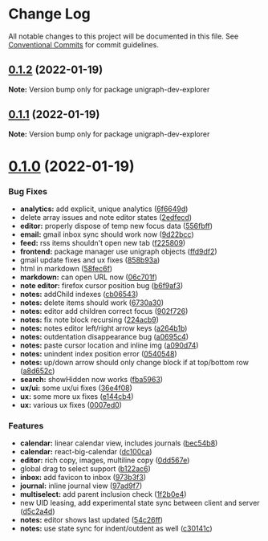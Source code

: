 # Change Log

All notable changes to this project will be documented in this file.
See [Conventional Commits](https://conventionalcommits.org) for commit guidelines.

## [0.1.2](https://github.com/TheExGenesis/unigraph-dev/compare/v0.1.1...v0.1.2) (2022-01-19)

**Note:** Version bump only for package unigraph-dev-explorer





## [0.1.1](https://github.com/TheExGenesis/unigraph-dev/compare/v0.1.0...v0.1.1) (2022-01-19)

**Note:** Version bump only for package unigraph-dev-explorer





# [0.1.0](https://github.com/TheExGenesis/unigraph-dev/compare/v0.0.1...v0.1.0) (2022-01-19)


### Bug Fixes

* **analytics:** add explicit, unique analytics ([6f6649d](https://github.com/TheExGenesis/unigraph-dev/commit/6f6649d8945de3886cd61e541a28cc9de14b21f9))
* delete array issues and note editor states ([2edfecd](https://github.com/TheExGenesis/unigraph-dev/commit/2edfecd498467b31e86777da7336cbc2379a32eb))
* **editor:** properly dispose of temp new focus data ([556fbff](https://github.com/TheExGenesis/unigraph-dev/commit/556fbff742b48e825eb5f379e37e33dc53130474))
* **email:** gmail inbox sync should work now ([9d22bcc](https://github.com/TheExGenesis/unigraph-dev/commit/9d22bcc4534bf1b28f9db9ec431229399e9c78d9))
* **feed:** rss items shouldn't open new tab ([f225809](https://github.com/TheExGenesis/unigraph-dev/commit/f225809fc033160cbfe29433147c16bd47e122c5))
* **frontend:** package manager use unigraph objects ([ffd9df2](https://github.com/TheExGenesis/unigraph-dev/commit/ffd9df23d7cdb16d433f3312ceaae494cb6a1d12))
* gmail update fixes and ux fixes ([858b93a](https://github.com/TheExGenesis/unigraph-dev/commit/858b93a137d4272f860914828543bf0271885741))
* html in markdown ([58fec6f](https://github.com/TheExGenesis/unigraph-dev/commit/58fec6f6b4dd31ba548a0939aa34dc4ab85b715f))
* **markdown:** can open URL now ([06c701f](https://github.com/TheExGenesis/unigraph-dev/commit/06c701f9ad445dd90b02b02d34250601cabc27a5))
* **note editor:** firefox cursor position bug ([b6f9af3](https://github.com/TheExGenesis/unigraph-dev/commit/b6f9af35c468dbc4f6f5e256f557d952c42aed3c))
* **notes:** addChild indexes ([cb06543](https://github.com/TheExGenesis/unigraph-dev/commit/cb06543bdf45a022731f371f19d12dac02db42cb))
* **notes:** delete items should work ([6730a30](https://github.com/TheExGenesis/unigraph-dev/commit/6730a30395cce4f16f7d5212774dbebb4310003d))
* **notes:** editor add children correct focus ([902f726](https://github.com/TheExGenesis/unigraph-dev/commit/902f72691ab104f4cf0091401a0d94662a9a4ad0))
* **notes:** fix note block recursing ([224acb9](https://github.com/TheExGenesis/unigraph-dev/commit/224acb904bfa3615b8170547a97024b276741406))
* **notes:** notes editor left/right arrow keys ([a264b1b](https://github.com/TheExGenesis/unigraph-dev/commit/a264b1bf8bb78be841ee52a5aec1b80656abfb37))
* **notes:** outdentation disappearance bug ([a0695c4](https://github.com/TheExGenesis/unigraph-dev/commit/a0695c4a1260ddc2778cbde5fb90dc1d6337aecf))
* **notes:** paste cursor location and inline img ([a090d74](https://github.com/TheExGenesis/unigraph-dev/commit/a090d743a39df736a62714d1556f89b69c8df9b9))
* **notes:** unindent index position error ([0540548](https://github.com/TheExGenesis/unigraph-dev/commit/0540548b12f6bbbf287503d80069898ea13b452d))
* **notes:** up/down arrow should only change block if at top/bottom row ([a8d652c](https://github.com/TheExGenesis/unigraph-dev/commit/a8d652cd41ed3dcd7dbfd53a41fba672668a8c4a))
* **search:** showHidden now works ([fba5963](https://github.com/TheExGenesis/unigraph-dev/commit/fba5963866b3ced2c8267be3a93b140a45433815))
* **ux/ui:** some ux/ui fixes ([36e4f08](https://github.com/TheExGenesis/unigraph-dev/commit/36e4f08a8eaad6f81352e086b99636cdce65bd99))
* **ux:** some more ux fixes ([e144cb4](https://github.com/TheExGenesis/unigraph-dev/commit/e144cb4b56387fe122b89247b92ab816bb2bc447))
* **ux:** various ux fixes ([0007ed0](https://github.com/TheExGenesis/unigraph-dev/commit/0007ed060b0bb1c96d81c5b55965b9aec3ef31ed))


### Features

* **calendar:** linear calendar view, includes journals ([bec54b8](https://github.com/TheExGenesis/unigraph-dev/commit/bec54b87641b1bf203f9b7d4c63f0226159c7db6))
* **calendar:** react-big-calendar ([dc100ca](https://github.com/TheExGenesis/unigraph-dev/commit/dc100caa25560aab55e63f1bf75efe97908c1f80))
* **editor:** rich copy, images, multiline copy ([0dd567e](https://github.com/TheExGenesis/unigraph-dev/commit/0dd567e84cadf61f22427bd21da3aa607bc45900))
* global drag to select support ([b122ac6](https://github.com/TheExGenesis/unigraph-dev/commit/b122ac6649e3cdba557ac0722e7a7ed9423fceb7))
* **inbox:** add favicon to inbox ([973b3f3](https://github.com/TheExGenesis/unigraph-dev/commit/973b3f372f6b7fabc699e2d3a478376287916c09))
* **journal:** inline journal view ([97ad9f7](https://github.com/TheExGenesis/unigraph-dev/commit/97ad9f7327386a0fa2ece56f030d6aadfe57c000))
* **multiselect:** add parent inclusion check ([1f2b0e4](https://github.com/TheExGenesis/unigraph-dev/commit/1f2b0e42f6fc38f4793fcfe67cda3711ce7ebfc3))
* new UID leasing, add experimental state sync between client and server ([d5c2a4d](https://github.com/TheExGenesis/unigraph-dev/commit/d5c2a4de9afe27bf1fc6272ead6cfd0367ddf549))
* **notes:** editor shows last updated ([54c26ff](https://github.com/TheExGenesis/unigraph-dev/commit/54c26ff869707097a6b4f8342cccf25759dd1376))
* **notes:** use state sync for indent/outdent as well ([c30141c](https://github.com/TheExGenesis/unigraph-dev/commit/c30141c2207af37123d1ff9945c177019781a573))
